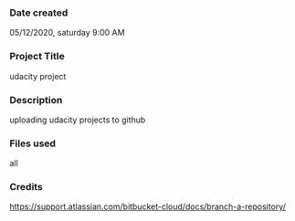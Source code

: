 ### Date created
05/12/2020, saturday 9:00 AM

### Project Title
udacity project

### Description
uploading udacity projects to github

### Files used
all

### Credits
https://support.atlassian.com/bitbucket-cloud/docs/branch-a-repository/